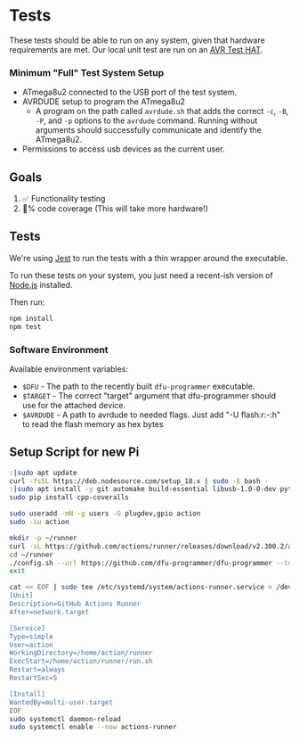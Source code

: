 # Tests

These tests should be able to run on any system, given that hardware requirements are met.
Our local unit test are run on an [AVR Test HAT](https://github.com/cinderblock/avr-test-hat).

### Minimum "Full" Test System Setup

- ATmega8u2 connected to the USB port of the test system.
- AVRDUDE setup to program the ATmega8u2
  - A program on the path called `avrdude.sh` that adds the correct `-c`, `-B`, `-P`, and `-p` options to the `avrdude` command. Running without arguments should successfully communicate and identify the ATmega8u2.
- Permissions to access usb devices as the current user.

## Goals

1. ✅ Functionality testing
2. 💯% code coverage (This will take more hardware!)

## Tests

We're using [Jest](https://jestjs.io) to run the tests with a thin wrapper around the executable.

To run these tests on your system, you just need a recent-ish version of [Node.js](https://nodejs.org) installed.

Then run:

```bash
npm install
npm test
```

### Software Environment

Available environment variables:

 - `$DFU` - The path to the recently built `dfu-programmer` executable.
 - `$TARGET` - The correct "target" argument that dfu-programmer should use for the attached device.
 - `$AVRDUDE` - A path to avrdude to needed flags. Just add "-U flash:r:-:h" to read the flash memory as hex bytes

## Setup Script for new Pi

```bash
:|sudo apt update
curl -fsSL https://deb.nodesource.com/setup_18.x | sudo -E bash -
:|sudo apt install -y git automake build-essential libusb-1.0-0-dev python3-pip nodejs
sudo pip install cpp-coveralls

sudo useradd -mN -g users -G plugdev,gpio action
sudo -iu action

mkdir -p ~/runner
curl -sL https://github.com/actions/runner/releases/download/v2.300.2/actions-runner-linux-arm64-2.300.2.tar.gz | tar xz -C ~/runner
cd ~/runner
./config.sh --url https://github.com/dfu-programmer/dfu-programmer --token <token> # Get token from GitHub Action Self-Hosted Runner page
exit

cat << EOF | sudo tee /etc/systemd/system/actions-runner.service > /dev/null
[Unit]
Description=GitHub Actions Runner
After=network.target

[Service]
Type=simple
User=action
WorkingDirectory=/home/action/runner
ExecStart=/home/action/runner/run.sh
Restart=always
RestartSec=5

[Install]
WantedBy=multi-user.target
EOF
sudo systemctl daemon-reload
sudo systemctl enable --now actions-runner
```